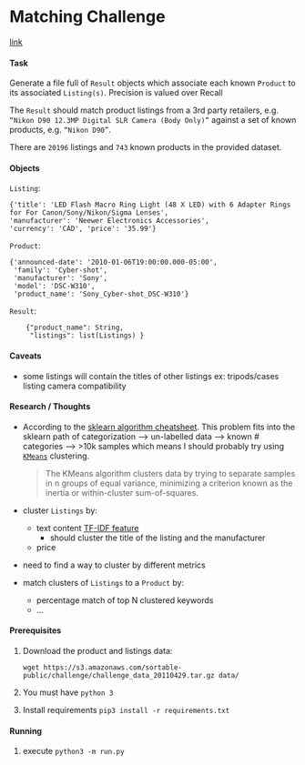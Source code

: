 # Matching Challenge

[link](https://www.sortable.com/coding-challenge)

#### Task
Generate a file full of `Result` objects which associate each known `Product` to its associated `Listing(s)`. Precision is valued over Recall

The `Result` should match product listings from a 3rd party retailers, e.g. `“Nikon D90 12.3MP Digital SLR Camera (Body Only)”` against a set of known products, e.g. `“Nikon D90”`. 

There are `20196` listings and `743` known products in the provided dataset.


#### Objects

`Listing`:

	{'title': 'LED Flash Macro Ring Light (48 X LED) with 6 Adapter Rings for For Canon/Sony/Nikon/Sigma Lenses',
	'manufacturer': 'Neewer Electronics Accessories', 
	'currency': 'CAD', 'price': '35.99'}

`Product`:

	{'announced-date': '2010-01-06T19:00:00.000-05:00',
	 'family': 'Cyber-shot',
	 'manufacturer': 'Sony',
	 'model': 'DSC-W310',
	 'product_name': 'Sony_Cyber-shot_DSC-W310'}

`Result`:

		{"product_name": String,
		 "listings": list(Listings) }

#### Caveats
* some listings will contain the titles of other listings ex: tripods/cases listing camera compatibility
		
#### Research / Thoughts
* According to the [sklearn algorithm cheatsheet](https://medium.com/@louis_amon/how-to-build-a-machine-learning-powered-record-linkage-workflow-b1890a0eb4ae). This problem fits into the sklearn path of categorization --> un-labelled data --> known # categories --> >10k samples which means I should probably try using [`KMeans`](http://scikit-learn.org/stable/modules/clustering.html#k-means) clustering.

	>The KMeans algorithm clusters data by trying to separate samples in n groups of equal variance, minimizing a criterion known as the inertia or within-cluster sum-of-squares.

* cluster `Listings` by:
	* text content [TF-IDF feature](https://pythonprogramminglanguage.com/kmeans-text-clustering/)
		* should cluster the title of the listing and the manufacturer
	* price
* need to find a way to cluster by different metrics 
* match clusters of `Listings` to a `Product` by:
	* percentage match of top N clustered keywords
	* ...

#### Prerequisites
1. Download the product and listings data:

	`wget https://s3.amazonaws.com/sortable-public/challenge/challenge_data_20110429.tar.gz data/`
1. You must have `python 3`
1. Install requirements `pip3 install -r requirements.txt`

#### Running
1. execute `python3 -m run.py`
